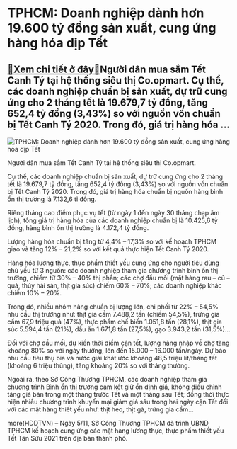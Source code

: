 TPHCM: Doanh nghiệp dành hơn 19.600 tỷ đồng sản xuất, cung ứng hàng hóa dịp Tết
===============================================================================

[:gift:Xem chi tiết ở đây:gift:](https://hddtvn.com/tphcm-doanh-nghiep-danh-hon-19-600-ty-dong-san-xuat-cung-ung-hang-hoa-dip-tet/)Người dân mua sắm Tết Canh Tý tại hệ thống siêu thị Co.opmart. Cụ thể, các doanh nghiệp chuẩn bị sản xuất, dự trữ cung ứng cho 2 tháng tết là 19.679,7 tỷ đồng, tăng 652,4 tỷ đồng (3,43%) so với nguồn vốn chuẩn bị Tết Canh Tý 2020. Trong đó, giá trị hàng hóa …
-------------------------------------------------------------------------------------------------------------------------------------------------------------------------------------------------------------------------------------------------------------------





![TPHCM: Doanh nghiệp dành hơn 19.600 tỷ đồng sản xuất, cung ứng hàng hóa dịp Tết](https://hddtvn.com/wp-content/uploads/2021/01/3726_1F281DBB-3ED1-4F0A-9549-09AAE17A6262.jpg "undefined")


Người dân mua sắm Tết Canh Tý tại hệ thống siêu thị Co.opmart.



Cụ thể, các doanh nghiệp chuẩn bị sản xuất, dự trữ cung ứng cho 2 tháng tết là 19.679,7 tỷ đồng, tăng 652,4 tỷ đồng (3,43%) so với nguồn vốn chuẩn bị Tết Canh Tý 2020. Trong đó, giá trị hàng hóa chuẩn bị nguồn hàng bình ổn thị trường là 7.132,6 tỉ đồng.


Riêng tháng cao điểm phục vụ tết (từ ngày 1 đến ngày 30 tháng chạp âm lịch), tổng giá trị hàng hóa của các doanh nghiệp chuẩn bị là 10.425,6 tỷ đồng, hàng bình ổn thị trường là 4.172,4 tỷ đồng.


Lượng hàng hóa chuẩn bị tăng từ 4,4% – 17,3% so với kế hoạch TPHCM giao và tăng 12% – 21,2% so với kết quả thực hiện Tết Canh Tý 2020.


Hàng hóa lương thực, thực phẩm thiết yếu cung ứng cho người tiêu dùng chủ yếu từ 3 nguồn: các doanh nghiệp tham gia chương trình bình ổn thị trường, chiếm từ 30% – 40% thị phần; các chợ đầu mối (mặt hàng rau – củ – quả, thủy hải sản, thịt gia súc) chiếm 60% – 70%; các doanh nghiệp khác chiếm 10% – 20%.


Trong đó, nhiều nhóm hàng chuẩn bị lượng lớn, chi phối từ 22% – 54,5% nhu cầu thị trường như: thịt gia cầm 7.488,2 tấn (chiếm 54,5%), trứng gia cầm 67,9 triệu quả (47%), thực phẩm chế biến 1.051,8 tấn (28,1%), thịt gia súc 5.594,4 tấn (21%), dầu ăn 1.671,8 tấn (27,5%), gạo 3.943,2 tấn (31,5%)…


Đối với chợ đầu mối, dự kiến thời điểm cận tết, lượng hàng nhập về chợ tăng khoảng 80% so với ngày thường, lên đến 15.000 – 16.000 tấn/ngày. Dự báo nhu cầu tiêu thụ bia và nước giải khát ước khoảng 48,5 triệu lít/tháng tết (khoảng 6 triệu thùng), tăng khoảng 20% so với tháng thường.


Ngoài ra, theo Sở Công Thương TPHCM, các doanh nghiệp tham gia chương trình Bình ổn thị trường cam kết giữ ổn định giá, không điều chỉnh tăng giá bán trong một tháng trước Tết và một tháng sau Tết; đồng thời thực hiện nhiều chương trình khuyến mại giảm giá sâu trong hai ngày cận Tết đối với các mặt hàng thiết yếu như: thịt heo, thịt gà, trứng gia cầm…








more(HDDTVN) – Ngày 5/11, Sở Công Thương TPHCM đã trình UBND TPHCM kế hoạch cung ứng các mặt hàng lương thực, thực phẩm thiết yếu Tết Tân Sửu 2021 trên địa bàn thành phố.


